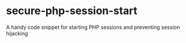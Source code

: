 secure-php-session-start
========================

A handy code snippet for starting PHP sessions and preventing session hijacking
